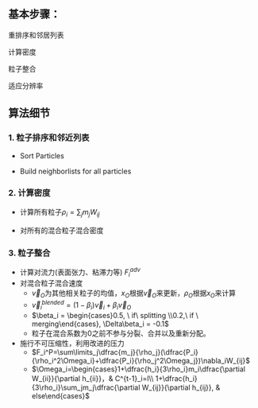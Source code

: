 ## 基本步骤：
重排序和邻居列表

计算密度

粒子整合

适应分辨率



## 算法细节

### 1. 粒子排序和邻近列表

- Sort Particles

- Build neighborlists for all particles

###  2. 计算密度

- 计算所有粒子$\rho_i = \sum_jm_jW_{ij}$

- 对所有的混合粒子混合密度

###  3. 粒子整合

- 计算对流力(表面张力、粘滞力等) $F_i^{adv}$
- 对混合粒子混合速度 
   - $\vec{v}_O$为其他相关粒子的均值，$x_O$根据$\vec{v}_O$来更新，$\rho_O$根据$x_O$来计算
  - $\vec{v}^{blended}_i=(1-\beta_i)\vec{v}_i+\beta_i\vec{v}_O$
  - $\beta_i = \begin{cases}0.5, \ if\ splitting \\0.2,\ if \ merging\end{cases}, \Delta\beta_i = -0.1$
  - 粒子在混合系数为0之前不参与分裂、合并以及重新分配。
- 施行不可压缩性，利用改进的压力
   - $F_i^P=\sum\limits_j\dfrac{m_j}{\rho_j}(\dfrac{P_i}{\rho_i^2\Omega_i}+\dfrac{P_i}{\rho_j^2\Omega_j})\nabla_iW_{ij}$
   - $\Omega_i=\begin{cases}1+\dfrac{h_i}{3\rho_i}m_i\dfrac{\partial W_{ii}}{\partial h_{ii}}，& C^{t-1}_i=l\\
   1+\dfrac{h_i}{3\rho_i}\sum_jm_j\dfrac{\partial W_{ij}}{\partial h_{ij}}, & else\end{cases}$


